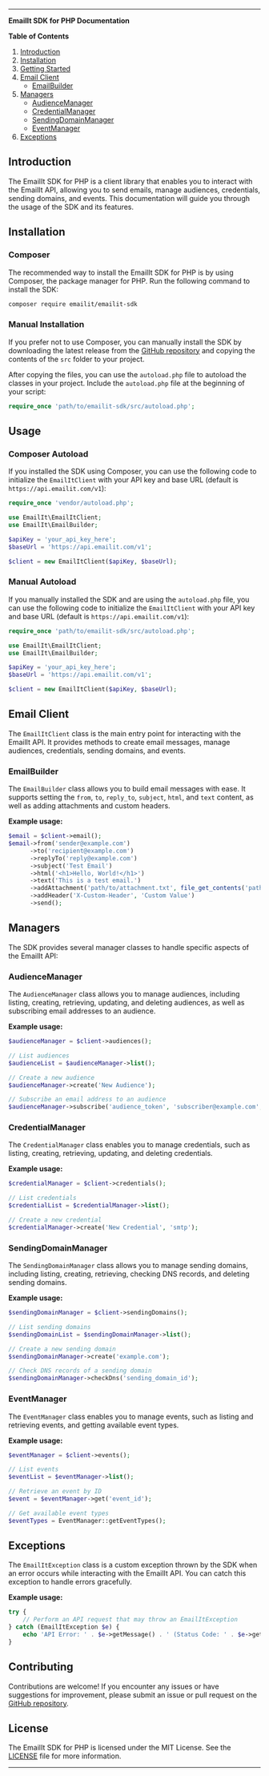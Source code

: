 ---

**EmailIt SDK for PHP Documentation**

**Table of Contents**

1. [Introduction](#introduction)
2. [Installation](#installation)
3. [Getting Started](#getting-started)
4. [Email Client](#email-client)
   - [EmailBuilder](#emailbuilder)
5. [Managers](#managers)
   - [AudienceManager](#audience-manager)
   - [CredentialManager](#credential-manager)
   - [SendingDomainManager](#sending-domain-manager)
   - [EventManager](#event-manager)
6. [Exceptions](#exceptions)

## Introduction

The EmailIt SDK for PHP is a client library that enables you to interact with the EmailIt API, allowing you to send emails, manage audiences, credentials, sending domains, and events. This documentation will guide you through the usage of the SDK and its features.

## Installation

### Composer

The recommended way to install the EmailIt SDK for PHP is by using Composer, the package manager for PHP. Run the following command to install the SDK:

```bash
composer require emailit/emailit-sdk
```

### Manual Installation

If you prefer not to use Composer, you can manually install the SDK by downloading the latest release from the [GitHub repository](https://github.com/yourusername/emailit-sdk) and copying the contents of the `src` folder to your project.

After copying the files, you can use the `autoload.php` file to autoload the classes in your project. Include the `autoload.php` file at the beginning of your script:

```php
require_once 'path/to/emailit-sdk/src/autoload.php';
```

## Usage

### Composer Autoload

If you installed the SDK using Composer, you can use the following code to initialize the `EmailItClient` with your API key and base URL (default is `https://api.emailit.com/v1`):

```php
require_once 'vendor/autoload.php';

use EmailIt\EmailItClient;
use EmailIt\EmailBuilder;

$apiKey = 'your_api_key_here';
$baseUrl = 'https://api.emailit.com/v1';

$client = new EmailItClient($apiKey, $baseUrl);
```

### Manual Autoload

If you manually installed the SDK and are using the `autoload.php` file, you can use the following code to initialize the `EmailItClient` with your API key and base URL (default is `https://api.emailit.com/v1`):

```php
require_once 'path/to/emailit-sdk/src/autoload.php';

use EmailIt\EmailItClient;
use EmailIt\EmailBuilder;

$apiKey = 'your_api_key_here';
$baseUrl = 'https://api.emailit.com/v1';

$client = new EmailItClient($apiKey, $baseUrl);
```

## Email Client

The `EmailItClient` class is the main entry point for interacting with the EmailIt API. It provides methods to create email messages, manage audiences, credentials, sending domains, and events.

### EmailBuilder

The `EmailBuilder` class allows you to build email messages with ease. It supports setting the `from`, `to`, `reply_to`, `subject`, `html`, and `text` content, as well as adding attachments and custom headers.

**Example usage:**

```php
$email = $client->email();
$email->from('sender@example.com')
      ->to('recipient@example.com')
      ->replyTo('reply@example.com')
      ->subject('Test Email')
      ->html('<h1>Hello, World!</h1>')
      ->text('This is a test email.')
      ->addAttachment('path/to/attachment.txt', file_get_contents('path/to/attachment.txt'), 'text/plain')
      ->addHeader('X-Custom-Header', 'Custom Value')
      ->send();
```

## Managers

The SDK provides several manager classes to handle specific aspects of the EmailIt API:

### AudienceManager

The `AudienceManager` class allows you to manage audiences, including listing, creating, retrieving, updating, and deleting audiences, as well as subscribing email addresses to an audience.

**Example usage:**

```php
$audienceManager = $client->audiences();

// List audiences
$audienceList = $audienceManager->list();

// Create a new audience
$audienceManager->create('New Audience');

// Subscribe an email address to an audience
$audienceManager->subscribe('audience_token', 'subscriber@example.com', 'First', 'Last', ['custom_field' => 'custom_value']);
```

### CredentialManager

The `CredentialManager` class enables you to manage credentials, such as listing, creating, retrieving, updating, and deleting credentials.

**Example usage:**

```php
$credentialManager = $client->credentials();

// List credentials
$credentialList = $credentialManager->list();

// Create a new credential
$credentialManager->create('New Credential', 'smtp');
```

### SendingDomainManager

The `SendingDomainManager` class allows you to manage sending domains, including listing, creating, retrieving, checking DNS records, and deleting sending domains.

**Example usage:**

```php
$sendingDomainManager = $client->sendingDomains();

// List sending domains
$sendingDomainList = $sendingDomainManager->list();

// Create a new sending domain
$sendingDomainManager->create('example.com');

// Check DNS records of a sending domain
$sendingDomainManager->checkDns('sending_domain_id');
```

### EventManager

The `EventManager` class enables you to manage events, such as listing and retrieving events, and getting available event types.

**Example usage:**

```php
$eventManager = $client->events();

// List events
$eventList = $eventManager->list();

// Retrieve an event by ID
$event = $eventManager->get('event_id');

// Get available event types
$eventTypes = EventManager::getEventTypes();
```

## Exceptions

The `EmailItException` class is a custom exception thrown by the SDK when an error occurs while interacting with the EmailIt API. You can catch this exception to handle errors gracefully.

**Example usage:**

```php
try {
    // Perform an API request that may throw an EmailItException
} catch (EmailItException $e) {
    echo 'API Error: ' . $e->getMessage() . ' (Status Code: ' . $e->getCode() . ')';
}
```

## Contributing

Contributions are welcome! If you encounter any issues or have suggestions for improvement, please submit an issue or pull request on the [GitHub repository](https://github.com/yourusername/emailit-sdk).

## License

The EmailIt SDK for PHP is licensed under the MIT License. See the [LICENSE](LICENSE) file for more information.

---